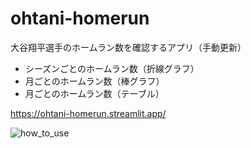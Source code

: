 # ohtani-homerun
大谷翔平選手のホームラン数を確認するアプリ（手動更新）  
- シーズンごとのホームラン数（折線グラフ）
- 月ごとのホームラン数（棒グラフ）
- 月ごとのホームラン数（テーブル）

https://ohtani-homerun.streamlit.app/

<!-- gifファイルはPicGIF Liteで作成 -->
![how_to_use](https://github.com/user-attachments/assets/480d585b-f6b8-4c8f-8b63-f9f9fbc44417)
